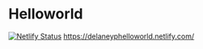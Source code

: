 # Helloworld
[![Netlify Status](https://api.netlify.com/api/v1/badges/bd934254-e5ea-472b-a19e-2aaf3ef139d8/deploy-status)](https://app.netlify.com/sites/delaneyphelloworld/deploys)
https://delaneyphelloworld.netlify.com/
